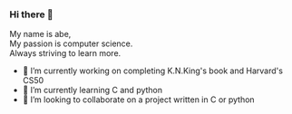 ### Hi there 👋
My name is abe,  
My passion is computer science.  
Always striving to learn more.
- 🔭 I’m currently working on completing K.N.King's book and Harvard's CS50
- 🌱 I’m currently learning C and python
- 👯 I’m looking to collaborate on a project written in C or python


<!--
**abe-101/abe-101** is a ✨ _special_ ✨ repository because its `README.md` (this file) appears on your GitHub profile.

Here are some ideas to get you started:

- 🔭 I’m currently working on ...
- 🌱 I’m currently learning ...
- 👯 I’m looking to collaborate on ...
- 🤔 I’m looking for help with ...
- 💬 Ask me about ...
- 📫 How to reach me: ...
- 😄 Pronouns: ...
- ⚡ Fun fact: ...
-->
